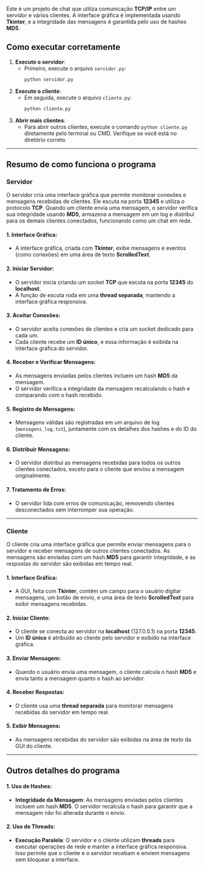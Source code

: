 Este é um projeto de chat que utiliza comunicação **TCP/IP** entre um servidor e vários clientes. A interface gráfica é implementada usando **Tkinter**, e a integridade das mensagens é garantida pelo uso de hashes **MD5**.

## Como executar corretamente

1. **Execute o servidor**: 
    - Primeiro, execute o arquivo `servidor.py`:
      ```bash
      python servidor.py
      ```
2. **Execute o cliente**:
    - Em seguida, execute o arquivo `cliente.py`:
      ```bash
      python cliente.py
      ```
3. **Abrir mais clientes**:
    - Para abrir outros clientes, execute o comando `python cliente.py` diretamente pelo terminal ou CMD. Verifique se você está no diretório correto.

---

## Resumo de como funciona o programa

### Servidor

O servidor cria uma interface gráfica que permite monitorar conexões e mensagens recebidas de clientes. Ele escuta na porta **12345** e utiliza o protocolo **TCP**. Quando um cliente envia uma mensagem, o servidor verifica sua integridade usando **MD5**, armazena a mensagem em um log e distribui para os demais clientes conectados, funcionando como um chat em rede.

#### 1. Interface Gráfica:
- A interface gráfica, criada com **Tkinter**, exibe mensagens e eventos (como conexões) em uma área de texto **ScrolledText**.

#### 2. Iniciar Servidor:
- O servidor inicia criando um socket **TCP** que escuta na porta **12345** do **localhost**.
- A função de escuta roda em uma **thread separada**, mantendo a interface gráfica responsiva.

#### 3. Aceitar Conexões:
- O servidor aceita conexões de clientes e cria um socket dedicado para cada um.
- Cada cliente recebe um **ID único**, e essa informação é exibida na interface gráfica do servidor.

#### 4. Receber e Verificar Mensagens:
- As mensagens enviadas pelos clientes incluem um hash **MD5** da mensagem.
- O servidor verifica a integridade da mensagem recalculando o hash e comparando com o hash recebido.

#### 5. Registro de Mensagens:
- Mensagens válidas são registradas em um arquivo de log (`mensagens_log.txt`), juntamente com os detalhes dos hashes e do ID do cliente.

#### 6. Distribuir Mensagens:
- O servidor distribui as mensagens recebidas para todos os outros clientes conectados, exceto para o cliente que enviou a mensagem originalmente.

#### 7. Tratamento de Erros:
- O servidor lida com erros de comunicação, removendo clientes desconectados sem interromper sua operação.

---

### Cliente

O cliente cria uma interface gráfica que permite enviar mensagens para o servidor e receber mensagens de outros clientes conectados. As mensagens são enviadas com um hash **MD5** para garantir integridade, e as respostas do servidor são exibidas em tempo real.

#### 1. Interface Gráfica:
- A GUI, feita com **Tkinter**, contém um campo para o usuário digitar mensagens, um botão de envio, e uma área de texto **ScrolledText** para exibir mensagens recebidas.

#### 2. Iniciar Cliente:
- O cliente se conecta ao servidor na **localhost** (127.0.0.1) na porta **12345**.
- Um **ID único** é atribuído ao cliente pelo servidor e exibido na interface gráfica.

#### 3. Enviar Mensagem:
- Quando o usuário envia uma mensagem, o cliente calcula o hash **MD5** e envia tanto a mensagem quanto o hash ao servidor.

#### 4. Receber Respostas:
- O cliente usa uma **thread separada** para monitorar mensagens recebidas do servidor em tempo real.

#### 5. Exibir Mensagens:
- As mensagens recebidas do servidor são exibidas na área de texto da GUI do cliente.

---

## Outros detalhes do programa

#### 1. Uso de Hashes:
- **Integridade da Mensagem**: As mensagens enviadas pelos clientes incluem um hash **MD5**. O servidor recalcula o hash para garantir que a mensagem não foi alterada durante o envio.

#### 2. Uso de Threads:
- **Execução Paralela**: O servidor e o cliente utilizam **threads** para executar operações de rede e manter a interface gráfica responsiva. Isso permite que o cliente e o servidor recebam e enviem mensagens sem bloquear a interface.
